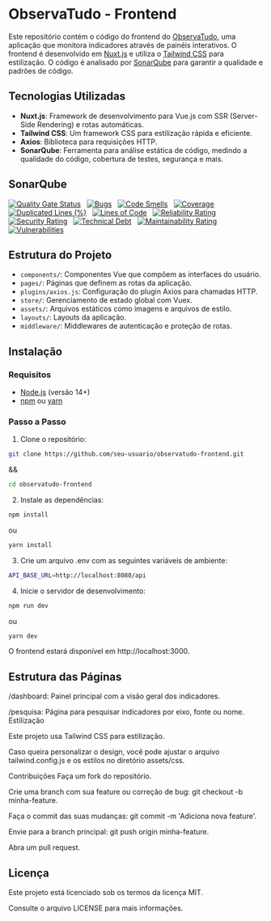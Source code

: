 # ObservaTudo - Frontend

Este repositório contém o código do frontend do [ObservaTudo](https://github.com/JJDSNT/java_backend), uma aplicação que monitora indicadores através de painéis interativos. O frontend é desenvolvido em [Nuxt.js](https://nuxtjs.org/) e utiliza o [Tailwind CSS](https://tailwindcss.com/) para estilização. O código é analisado por [SonarQube](https://www.sonarqube.org/) para garantir a qualidade e padrões de código.

## Tecnologias Utilizadas

- **Nuxt.js**: Framework de desenvolvimento para Vue.js com SSR (Server-Side Rendering) e rotas automáticas.
- **Tailwind CSS**: Um framework CSS para estilização rápida e eficiente.
- **Axios**: Biblioteca para requisições HTTP.
- **SonarQube**: Ferramenta para análise estática de código, medindo a qualidade do código, cobertura de testes, segurança e mais.

## SonarQube

[![Quality Gate Status](https://sonarcloud.io/api/project_badges/measure?project=JJDSNT_nuxt_frontend&metric=alert_status)](https://sonarcloud.io/summary/new_code?id=JJDSNT_nuxt_frontend)
&nbsp;
[![Bugs](https://sonarcloud.io/api/project_badges/measure?project=JJDSNT_nuxt_frontend&metric=bugs)](https://sonarcloud.io/summary/new_code?id=JJDSNT_nuxt_frontend)
&nbsp;
[![Code Smells](https://sonarcloud.io/api/project_badges/measure?project=JJDSNT_nuxt_frontend&metric=code_smells)](https://sonarcloud.io/summary/new_code?id=JJDSNT_nuxt_frontend)
&nbsp;
[![Coverage](https://sonarcloud.io/api/project_badges/measure?project=JJDSNT_nuxt_frontend&metric=coverage)](https://sonarcloud.io/summary/new_code?id=JJDSNT_nuxt_frontend)
&nbsp;
[![Duplicated Lines (%)](https://sonarcloud.io/api/project_badges/measure?project=JJDSNT_nuxt_frontend&metric=duplicated_lines_density)](https://sonarcloud.io/summary/new_code?id=JJDSNT_nuxt_frontend)
&nbsp;
[![Lines of Code](https://sonarcloud.io/api/project_badges/measure?project=JJDSNT_nuxt_frontend&metric=ncloc)](https://sonarcloud.io/summary/new_code?id=JJDSNT_nuxt_frontend)
&nbsp;
[![Reliability Rating](https://sonarcloud.io/api/project_badges/measure?project=JJDSNT_nuxt_frontend&metric=reliability_rating)](https://sonarcloud.io/summary/new_code?id=JJDSNT_nuxt_frontend)
&nbsp;
[![Security Rating](https://sonarcloud.io/api/project_badges/measure?project=JJDSNT_nuxt_frontend&metric=security_rating)](https://sonarcloud.io/summary/new_code?id=JJDSNT_nuxt_frontend)
&nbsp;
[![Technical Debt](https://sonarcloud.io/api/project_badges/measure?project=JJDSNT_nuxt_frontend&metric=sqale_index)](https://sonarcloud.io/summary/new_code?id=JJDSNT_nuxt_frontend)
&nbsp;
[![Maintainability Rating](https://sonarcloud.io/api/project_badges/measure?project=JJDSNT_nuxt_frontend&metric=sqale_rating)](https://sonarcloud.io/summary/new_code?id=JJDSNT_nuxt_frontend)
&nbsp;
[![Vulnerabilities](https://sonarcloud.io/api/project_badges/measure?project=JJDSNT_nuxt_frontend&metric=vulnerabilities)](https://sonarcloud.io/summary/new_code?id=JJDSNT_nuxt_frontend)

## Estrutura do Projeto

- `components/`: Componentes Vue que compõem as interfaces do usuário.
- `pages/`: Páginas que definem as rotas da aplicação.
- `plugins/axios.js`: Configuração do plugin Axios para chamadas HTTP.
- `store/`: Gerenciamento de estado global com Vuex.
- `assets/`: Arquivos estáticos como imagens e arquivos de estilo.
- `layouts/`: Layouts da aplicação.
- `middleware/`: Middlewares de autenticação e proteção de rotas.

## Instalação

### Requisitos

- [Node.js](https://nodejs.org/) (versão 14+)
- [npm](https://www.npmjs.com/) ou [yarn](https://yarnpkg.com/)

### Passo a Passo

1. Clone o repositório:

```bash
git clone https://github.com/seu-usuario/observatudo-frontend.git
```
&&
```bash
cd observatudo-frontend
```
2. Instale as dependências:

```bash
npm install
```
ou
```bash
yarn install
```
3. Crie um arquivo .env com as seguintes variáveis de ambiente:

```bash
API_BASE_URL=http://localhost:8080/api
```

4. Inicie o servidor de desenvolvimento:
```bash
npm run dev
```
ou
```bash
yarn dev
```

O frontend estará disponível em http://localhost:3000.



## Estrutura das Páginas
/dashboard: Painel principal com a visão geral dos indicadores.

/pesquisa: Página para pesquisar indicadores por eixo, fonte ou nome.
Estilização

Este projeto usa Tailwind CSS para estilização.

Caso queira personalizar o design, você pode ajustar o arquivo tailwind.config.js e os estilos no diretório assets/css.

Contribuições
Faça um fork do repositório.

Crie uma branch com sua feature ou correção de bug: git checkout -b minha-feature.

Faça o commit das suas mudanças: git commit -m 'Adiciona nova feature'.

Envie para a branch principal: git push origin minha-feature.

Abra um pull request.

## Licença
Este projeto está licenciado sob os termos da licença MIT.

Consulte o arquivo LICENSE para mais informações.
